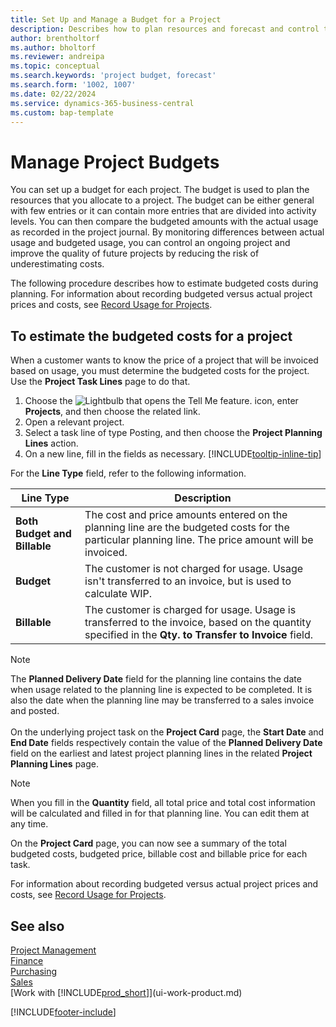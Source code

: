 ```yaml
---
title: Set Up and Manage a Budget for a Project
description: Describes how to plan resources and forecast and control the costs of a project by setting up a budget for each project.
author: brentholtorf
ms.author: bholtorf
ms.reviewer: andreipa
ms.topic: conceptual
ms.search.keywords: 'project budget, forecast'
ms.search.form: '1002, 1007'
ms.date: 02/22/2024
ms.service: dynamics-365-business-central
ms.custom: bap-template
---
```

# Manage Project Budgets

You can set up a budget for each project. The budget is used to plan the resources that you allocate to a project. The budget can be either general with few entries or it can contain more entries that are divided into activity levels. You can then compare the budgeted amounts with the actual usage as recorded in the project journal. By monitoring differences between actual usage and budgeted usage, you can control an ongoing project and improve the quality of future projects by reducing the risk of underestimating costs.

The following procedure describes how to estimate budgeted costs during planning. For information about recording budgeted versus actual project prices and costs, see [Record Usage for Projects](projects-how-record-job-usage.md).  

## <a name="JobBudgetCosts"></a> To estimate the budgeted costs for a project

When a customer wants to know the price of a project that will be invoiced based on usage, you must determine the budgeted costs for the project. Use the **Project Task Lines** page to do that.

1. Choose the ![Lightbulb that opens the Tell Me feature.](media/ui-search/search_small.png "Tell me what you want to do") icon, enter **Projects**, and then choose the related link.  
2. Open a relevant project.
3. Select a task line of type Posting, and then choose the **Project Planning Lines** action.
4. On a new line, fill in the fields as necessary. [!INCLUDE[tooltip-inline-tip](includes/tooltip-inline-tip_md.md)]

For the **Line Type** field, refer to the following information.  

| Line Type | Description |
| --- | --- |
| **Both Budget and Billable** |The cost and price amounts entered on the planning line are the budgeted costs for the particular planning line. The price amount will be invoiced. |
| **Budget** |The customer is not charged for usage. Usage isn't transferred to an invoice, but is used to calculate WIP. |
| **Billable** |The customer is charged for usage. Usage is transferred to the invoice, based on the quantity specified in the **Qty. to Transfer to Invoice** field. |

> [!NOTE]  
> The **Planned Delivery Date** field for the planning line contains the date when usage related to the planning line is expected to be completed. It is also the date when the planning line may be transferred to a sales invoice and posted. <br /><br /> On the underlying project task on the **Project Card** page, the **Start Date** and **End Date** fields respectively contain the value of the **Planned Delivery Date** field on the earliest and latest project planning lines in the related **Project Planning Lines** page.

> [!NOTE]  
> When you fill in the **Quantity** field, all total price and total cost information will be calculated and filled in for that planning line. You can edit them at any time.

On the **Project Card** page, you can now see a summary of the total budgeted costs, budgeted price, billable cost and billable price for each task.

For information about recording budgeted versus actual project prices and costs, see [Record Usage for Projects](projects-how-record-job-usage.md).

## See also 

[Project Management](projects-manage-projects.md)  
[Finance](finance.md)  
[Purchasing](purchasing-manage-purchasing.md)  
[Sales](sales-manage-sales.md)  
[Work with [!INCLUDE[prod_short](includes/prod_short.md)]](ui-work-product.md)  

[!INCLUDE[footer-include](includes/footer-banner.md)]
